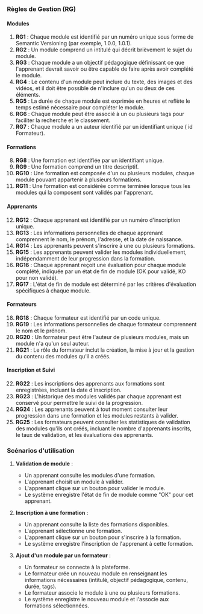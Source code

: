 ### Règles de Gestion (RG) 

#### Modules
1. **RG1** : Chaque module est identifié par un numéro unique sous forme de Semantic Versioning (par exemple, 1.0.0, 1.0.1).
2. **RG2** : Un module comprend un intitulé qui décrit brièvement le sujet du module.
3. **RG3** : Chaque module a un objectif pédagogique définissant ce que l'apprenant devrait savoir ou être capable de faire après avoir complété le module.
4. **RG4** : Le contenu d'un module peut inclure du texte, des images et des vidéos, et il doit être possible de n'inclure qu'un ou deux de ces éléments.
5. **RG5** : La durée de chaque module est exprimée en heures et reflète le temps estimé nécessaire pour compléter le module.
6. **RG6** : Chaque module peut être associé à un ou plusieurs tags pour faciliter la recherche et le classement.
7. **RG7** : Chaque module a un auteur identifié par un identifiant unique ( id Formateur).

#### Formations
8. **RG8** : Une formation est identifiée par un identifiant unique.
9. **RG9** : Une formation comprend un titre descriptif.
10. **RG10** : Une formation est composée d'un ou plusieurs modules, chaque module pouvant appartenir à plusieurs formations.
11. **RG11** : Une formation est considérée comme terminée lorsque tous les modules qui la composent sont validés par l'apprenant.

#### Apprenants
12. **RG12** : Chaque apprenant est identifié par un numéro d'inscription unique.
13. **RG13** : Les informations personnelles de chaque apprenant comprennent le nom, le prénom, l'adresse, et la date de naissance.
14. **RG14** : Les apprenants peuvent s'inscrire à une ou plusieurs formations.
15. **RG15** : Les apprenants peuvent valider les modules individuellement, indépendamment de leur progression dans la formation.
16. **RG16** : Chaque apprenant reçoit une évaluation pour chaque module complété, indiquée par un état de fin de module (OK pour validé, KO pour non validé).
17. **RG17** : L'état de fin de module est déterminé par les critères d'évaluation spécifiques à chaque module.

#### Formateurs
18. **RG18** : Chaque formateur est identifié par un code unique.
19. **RG19** : Les informations personnelles de chaque formateur comprennent le nom et le prénom.
20. **RG20** : Un formateur peut être l'auteur de plusieurs modules, mais un module n'a qu'un seul auteur.
21. **RG21** : Le rôle du formateur inclut la création, la mise à jour et la gestion du contenu des modules qu'il a créés.

#### Inscription et Suivi
22. **RG22** : Les inscriptions des apprenants aux formations sont enregistrées, incluant la date d'inscription.
23. **RG23** : L'historique des modules validés par chaque apprenant est conservé pour permettre le suivi de la progression.
24. **RG24** : Les apprenants peuvent à tout moment consulter leur progression dans une formation et les modules restants à valider.
25. **RG25** : Les formateurs peuvent consulter les statistiques de validation des modules qu'ils ont créés, incluant le nombre d'apprenants inscrits, le taux de validation, et les évaluations des apprenants.

### Scénarios d'utilisation
1. **Validation de module** :
   - Un apprenant consulte les modules d'une formation.
   - L'apprenant choisit un module à valider.
   - L'apprenant clique sur un bouton pour valider le module.
   - Le système enregistre l'état de fin de module comme "OK" pour cet apprenant.

2. **Inscription à une formation** :
   - Un apprenant consulte la liste des formations disponibles.
   - L'apprenant sélectionne une formation.
   - L'apprenant clique sur un bouton pour s'inscrire à la formation.
   - Le système enregistre l'inscription de l'apprenant à cette formation.

3. **Ajout d'un module par un formateur** :
   - Un formateur se connecte à la plateforme.
   - Le formateur crée un nouveau module en renseignant les informations nécessaires (intitulé, objectif pédagogique, contenu, durée, tags).
   - Le formateur associe le module à une ou plusieurs formations.
   - Le système enregistre le nouveau module et l'associe aux formations sélectionnées.

